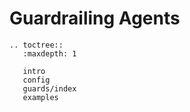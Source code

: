 
# Guardrailing Agents


```{eval-rst}
.. toctree::
   :maxdepth: 1

   intro
   config
   guards/index
   examples
```